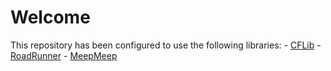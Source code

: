 # Welcome
This repository has been configured to use the following libraries:
    - [CFLib](https://github.com/AtomicRobotics3805/CFLib)
    - [RoadRunner](https://github.com/acmerobotics/road-runner)
    - [MeepMeep](https://github.com/NoahBres/MeepMeep)